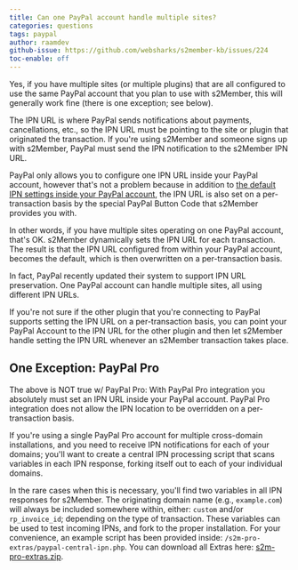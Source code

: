 ```yaml
---
title: Can one PayPal account handle multiple sites?
categories: questions
tags: paypal
author: raamdev
github-issue: https://github.com/websharks/s2member-kb/issues/224
toc-enable: off
---
```


Yes, if you have multiple sites (or multiple plugins) that are all configured to use the same PayPal account that you plan to use with s2Member, this will generally work fine (there is one exception; see below).

The IPN URL is where PayPal sends notifications about payments, cancellations, etc., so the IPN URL must be pointing to the site or plugin that originated the transaction. If you're using s2Member and someone signs up with s2Member, PayPal must send the IPN notification to the s2Member IPN URL.

PayPal only allows you to configure one IPN URL inside your PayPal account, however that's not a problem because in addition to [the default IPN settings inside your PayPal account](http://www.s2member.com/paypal-ipn-setup), the IPN URL is also set on a per-transaction basis by the special PayPal Button Code that s2Member provides you with. 

In other words, if you have multiple sites operating on one PayPal account, that's OK. s2Member dynamically sets the IPN URL for each transaction. The result is that the IPN URL configured from within your PayPal account, becomes the default, which is then overwritten on a per-transaction basis. 

In fact, PayPal recently updated their system to support IPN URL preservation. One PayPal account can handle multiple sites, all using different IPN URLs.

If you're not sure if the other plugin that you're connecting to PayPal supports setting the IPN URL on a per-transaction basis, you can point your PayPal Account to the IPN URL for the other plugin and then let s2Member handle setting the IPN URL whenever an s2Member transaction takes place.

## One Exception: PayPal Pro 

The above is NOT true w/ PayPal Pro: With PayPal Pro integration you absolutely must set an IPN URL inside your PayPal account. PayPal Pro integration does not allow the IPN location to be overridden on a per-transaction basis. 

If you're using a single PayPal Pro account for multiple cross-domain installations, and you need to receive IPN notifications for each of your domains; you'll want to create a central IPN processing script that scans variables in each IPN response, forking itself out to each of your individual domains. 

In the rare cases when this is necessary, you'll find two variables in all IPN responses for s2Member. The originating domain name (e.g., `example.com`) will always be included somewhere within, either: `custom` and/or `rp_invoice_id`; depending on the type of transaction. These variables can be used to test incoming IPNs, and fork to the proper installation. For your convenience, an example script has been provided inside: `/s2m-pro-extras/paypal-central-ipn.php`. You can download all Extras here: [s2m-pro-extras.zip](http://www.s2member.com/r/s2m-pro-extras-zip/).
